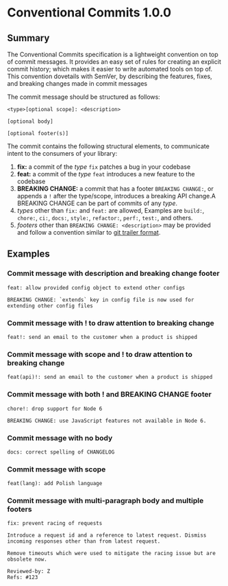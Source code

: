 # Conventional Commits 1.0.0

## Summary
The Conventional Commits specification is a lightweight convention on top of commit messages. It provides an easy set of rules for creating an explicit commit history; which makes it easier to write automated tools on top of. This convention dovetails with SemVer, by describing the features, fixes, and breaking changes made in commit messages

The commit message should be structured as follows:
```
<type>[optional scope]: <description>

[optional body]

[optional footer(s)]
```

<p>
The commit contains the following structural elements, to communicate intent to the
consumers of your library:</p>

<ol>
  <li>
    <strong>fix:</strong> a commit of the <em>type</em> <code>fix</code> patches
    a bug in your codebase 
  </li>
  <li>
    <strong>feat:</strong> a commit of the <em>type</em>
    <code>feat</code> introduces a new feature to the codebase
  </li>
  <li>
    <strong>BREAKING CHANGE:</strong> a commit that has a footer
    <code>BREAKING CHANGE:</code>, or appends a <code>!</code> after the
    type/scope, introduces a breaking API change.A BREAKING CHANGE can be part of commits of any <em>type</em>.
  </li>
  <li>
    <em>types</em> other than <code>fix:</code> and <code>feat:</code> are
    allowed, Examples are  <code>build:</code>, <code>chore:</code>, <code>ci:</code>,
    <code>docs:</code>, <code>style:</code>, <code>refactor:</code>,
    <code>perf:</code>, <code>test:</code>, and others.
  </li>
  <li>
    <em>footers</em> other than
    <code>BREAKING CHANGE: &lt;description&gt;</code> may be provided and follow
    a convention similar to
    <a href="https://git-scm.com/docs/git-interpret-trailers"
      >git trailer format</a
    >.
  </li>
</ol>


## Examples
### Commit message with description and breaking change footer
```
feat: allow provided config object to extend other configs

BREAKING CHANGE: `extends` key in config file is now used for extending other config files
```

### Commit message with ! to draw attention to breaking change

```
feat!: send an email to the customer when a product is shipped
```

### Commit message with scope and ! to draw attention to breaking change

```
feat(api)!: send an email to the customer when a product is shipped
```

### Commit message with both ! and BREAKING CHANGE footer

```
chore!: drop support for Node 6

BREAKING CHANGE: use JavaScript features not available in Node 6.
```
### Commit message with no body
```
docs: correct spelling of CHANGELOG
```
### Commit message with scope
```
feat(lang): add Polish language
```
### Commit message with multi-paragraph body and multiple footers

```
fix: prevent racing of requests

Introduce a request id and a reference to latest request. Dismiss
incoming responses other than from latest request.

Remove timeouts which were used to mitigate the racing issue but are
obsolete now.

Reviewed-by: Z
Refs: #123
```
